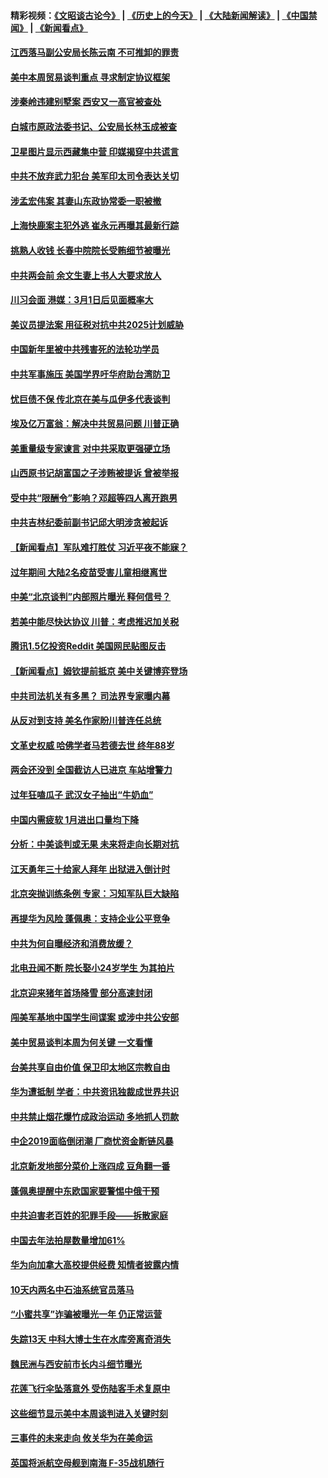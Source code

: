 #### 精彩视频：[《文昭谈古论今》](http://45.76.195.252/wenzhao) | [《历史上的今天》](http://45.76.195.252/today-in-history) | [《大陆新闻解读》](http://45.76.195.252/ntdtv-comedy) | [《中国禁闻》](http://45.76.195.252/ntdtv-news) | [《新闻看点》](http://45.76.195.252/news-insight) 


#### [江西落马副公安局长陈云南 不可推卸的罪责](../pages/nsc413/n11039867.md?t=02131402) 

#### [美中本周贸易谈判重点 寻求制定协议框架](../pages/nsc413/n11041912.md?t=02131402) 

#### [涉秦岭违建别墅案 西安又一高官被查处](../pages/nsc413/n11041798.md?t=02131402) 

#### [白城市原政法委书记、公安局长林玉成被查](../pages/nsc413/n11041434.md?t=02131402) 

#### [卫星图片显示西藏集中营 印媒揭穿中共谎言](../pages/nsc413/n11041664.md?t=02131402) 

#### [中共不放弃武力犯台 美军印太司令表达关切](../pages/nsc413/n11041624.md?t=02131402) 

#### [涉孟宏伟案 其妻山东政协常委一职被撤](../pages/nsc413/n11041333.md?t=02131402) 

#### [上海快鹿案主犯外逃 崔永元再曝其最新行踪](../pages/nsc413/n11041264.md?t=02131402) 

#### [挑熟人收钱 长春中院院长受贿细节被曝光](../pages/nsc413/n11041064.md?t=02131402) 

#### [中共两会前 余文生妻上书人大要求放人](../pages/nsc413/n11041118.md?t=02131402) 

#### [川习会面 港媒：3月1日后见面概率大](../pages/nsc413/n11041084.md?t=02131402) 

#### [美议员提法案 用征税对抗中共2025计划威胁](../pages/nsc413/n11040820.md?t=02131402) 

#### [中国新年里被中共残害死的法轮功学员](../pages/nsc413/n11034530.md?t=02131402) 

#### [中共军事施压 美国学界吁华府助台湾防卫](../pages/nsc413/n11040965.md?t=02131402) 

#### [忧巨债不保 传北京在美与瓜伊多代表谈判](../pages/nsc413/n11040772.md?t=02131402) 

#### [埃及亿万富翁：解决中共贸易问题 川普正确](../pages/nsc413/n11040351.md?t=02131402) 

#### [美重量级专家谏言 对中共采取更强硬立场](../pages/nsc413/n11040358.md?t=02131402) 

#### [山西原书记胡富国之子涉贿被提诉 曾被举报](../pages/nsc413/n11040573.md?t=02131402) 

#### [受中共“限酬令”影响？邓超等四人离开跑男](../pages/nsc413/n11040088.md?t=02131402) 

#### [中共吉林纪委前副书记邱大明涉贪被起诉](../pages/nsc413/n11039395.md?t=02131402) 

#### [【新闻看点】军队难打胜仗 习近平夜不能寐？](../pages/nsc413/n11040365.md?t=02131402) 

#### [过年期间 大陆2名疫苗受害儿童相继离世](../pages/nsc413/n11040211.md?t=02131402) 

#### [中美“北京谈判”内部照片曝光 释何信号？](../pages/nsc413/n11040032.md?t=02131402) 

#### [若美中能尽快达协议 川普：考虑推迟加关税](../pages/nsc413/n11040298.md?t=02131402) 

#### [腾讯1.5亿投资Reddit 美国网民贴图反击](../pages/nsc413/n11040511.md?t=02131402) 

#### [【新闻看点】姆钦提前抵京 美中关键博弈登场](../pages/nsc413/n11040007.md?t=02131402) 

#### [中共司法机关有多黑？ 司法界专家曝内幕](../pages/nsc413/n11040401.md?t=02131402) 

#### [从反对到支持 美名作家盼川普连任总统](../pages/nsc413/n11040403.md?t=02131402) 

#### [文革史权威 哈佛学者马若德去世 终年88岁](../pages/nsc413/n11040150.md?t=02131402) 

#### [两会还没到 全国截访人已进京 车站增警力](../pages/nsc413/n11040311.md?t=02131402) 

#### [过年狂嗑瓜子 武汉女子抽出“牛奶血”](../pages/nsc413/n11040227.md?t=02131402) 

#### [中国内需疲软 1月进出口量均下降](../pages/nsc413/n11040021.md?t=02131402) 

#### [分析：中美谈判或无果 未来将走向长期对抗](../pages/nsc413/n11040160.md?t=02131402) 

#### [江天勇年三十给家人拜年 出狱进入倒计时](../pages/nsc413/n11039673.md?t=02131402) 

#### [北京突抛训练条例 专家：习知军队巨大缺陷](../pages/nsc413/n11040148.md?t=02131402) 

#### [再提华为风险 蓬佩奥：支持企业公平竞争](../pages/nsc413/n11040198.md?t=02131402) 

#### [中共为何自曝经济和消费放缓？](../pages/nsc413/n11039950.md?t=02131402) 

#### [北电丑闻不断 院长娶小24岁学生 为其拍片](../pages/nsc413/n11040041.md?t=02131402) 

#### [北京迎来猪年首场降雪 部分高速封闭](../pages/nsc413/n11040077.md?t=02131402) 

#### [闯美军基地中国学生间谍案 或涉中共公安部](../pages/nsc413/n11040083.md?t=02131402) 

#### [美中贸易谈判本周为何关键 一文看懂](../pages/nsc413/n11040025.md?t=02131402) 

#### [台美共享自由价值 保卫印太地区宗教自由](../pages/nsc413/n11039742.md?t=02131402) 

#### [华为遭抵制 学者：中共资讯独裁成世界共识](../pages/nsc413/n11036950.md?t=02131402) 

#### [中共禁止烟花爆竹成政治运动 多地抓人罚款](../pages/nsc413/n11039701.md?t=02131402) 

#### [中企2019面临倒闭潮 厂商忧资金断链风暴](../pages/nsc413/n11038847.md?t=02131402) 

#### [北京新发地部分菜价上涨四成 豆角翻一番](../pages/nsc413/n11039338.md?t=02131402) 

#### [蓬佩奥提醒中东欧国家要警惕中俄干预](../pages/nsc413/n11039745.md?t=02131402) 

#### [中共迫害老百姓的犯罪手段——拆散家庭](../pages/nsc413/n11037647.md?t=02131402) 


#### [中国去年法拍屋数量增加61%](../pages/nsc413/n11039188.md?t=02131402) 

#### [华为向加拿大高校提供经费 知情者披露内情](../pages/nsc413/n11039329.md?t=02131402) 

#### [10天内两名中石油系统官员落马](../pages/nsc413/n11039418.md?t=02131402) 

#### [“小蜜共享”诈骗被曝光一年 仍正常运营](../pages/nsc413/n11039249.md?t=02131402) 

#### [失踪13天 中科大博士生在水库旁离奇消失](../pages/nsc413/n11039093.md?t=02131402) 

#### [魏民洲与西安前市长内斗细节曝光](../pages/nsc413/n11039060.md?t=02131402) 

#### [花莲飞行伞坠落意外 受伤陆客手术复原中](../pages/nsc413/n11039238.md?t=02131402) 

#### [这些细节显示美中本周谈判进入关键时刻](../pages/nsc413/n11038794.md?t=02131402) 

#### [三事件的未来走向 攸关华为在美命运](../pages/nsc413/n11038473.md?t=02131402) 

#### [英国将派航空母舰到南海 F-35战机随行](../pages/nsc413/n11039035.md?t=02131402) 

